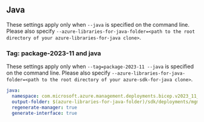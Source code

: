 ## Java

These settings apply only when `--java` is specified on the command line.
Please also specify `--azure-libraries-for-java-folder=<path to the root directory of your azure-libraries-for-java clone>`.

### Tag: package-2023-11 and java

These settings apply only when `--tag=package-2023-11 --java` is specified on the command line.
Please also specify `--azure-libraries-for-java-folder=<path to the root directory of your azure-sdk-for-java clone>`.

``` yaml $(tag) == 'package-2023-11' && $(java)
java:
  namespace: com.microsoft.azure.management.deployments.bicep.v2023_11_01
  output-folder: $(azure-libraries-for-java-folder)/sdk/deployments/mgmt-v2023_11_01
  regenerate-manager: true
  generate-interface: true
```
